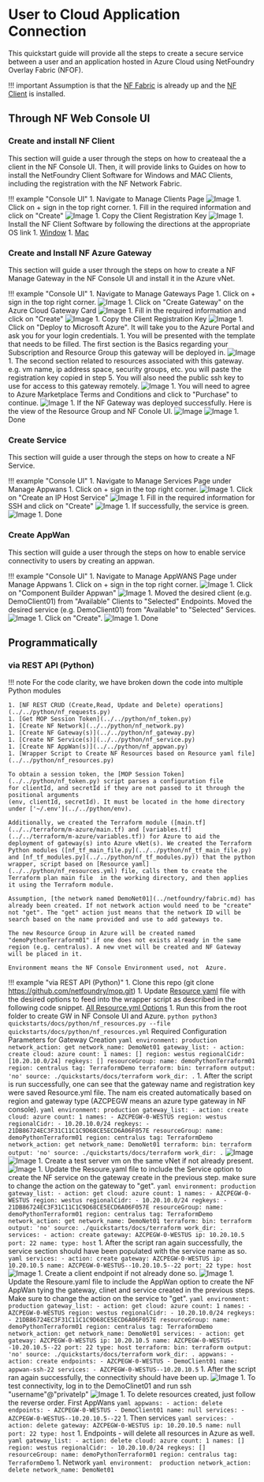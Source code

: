 # User to Cloud Application Connection
This quickstart guide will provide all the steps to create a secure service between a user and an application hosted in Azure Cloud using NetFoundry Overlay Fabric (NFOF).

!!! important
    Assumption is that the [NF Fabric](../netfoundry/fabric.md) is already up and the [NF Client](../netfoundry/client.md) is installed.

## Through NF Web Console UI

### Create and install NF Client
This section will guide a user through the steps on how to createaal the  a client in the NF Console UI. Then, it will provide links to Guides on how to install the NetFoundry Client Software for Windows and MAC Clients, including the registration with the  NF Network Fabric.

!!! example "Console UI"
    1. Navigate to Manage Clients Page
    ![Image](../images/CreateManagedClient01.png)
    1. Click on + sign in the top right corner.
    1. Fill in the required information and click on "Create"
    ![Image](../images/CreateManagedClient02.png)
    1. Copy the Client Registration Key
    ![Image](../images/CreateManagedClient03.png)
    1. Install the NF Client Software by following the directions at the appropriate OS link
        1. [Window](https://support.netfoundry.io/hc/en-us/articles/360017535332-Install-a-NetFoundry-Client-on-Windows)
        1. [Mac](https://support.netfoundry.io/hc/en-us/articles/360016128692-Install-a-NetFoundry-Client-on-MacOS)

### Create and Install NF Azure Gateway
This section will guide a user through the steps on how to create a NF Manage Gateway in the NF Console UI and install it in the Azure vNet.

!!! example "Console UI"
    1. Navigate to Manage Gateways Page
    1. Click on + sign in the top right corner.
    ![Image](../images/CreateManagedGatewayAzure01.png)
    1. Click on "Create Gateway" on the Azure Cloud Gateway Card
    ![Image](../images/CreateManagedGatewayAzure02.png)
    1. Fill in the required information and click on "Create"
    ![Image](../images/CreateManagedGatewayAzure03.png)
    1. Copy the Client Registration Key
    ![Image](../images/CreateManagedGatewayAzure04.png)
    1. Click on "Deploy to Microsoft Azure". It will take you to the Azure Portal and ask you for your login credentials.
    1. You will be presented with the template that needs to be filled. The first section is the Basics regarding your Subscription and Resource Group this gateway will be deployed in.
    ![Image](../images/CreateManagedGatewayAzure05.png)
    1. The second section related to resources associated with this gateway. e.g. vm name, ip address space, security groups, etc. you will paste the registration key copied in step 5. You will also need the public ssh key to use for access to this gateway remotely.
    ![Image](../images/CreateManagedGatewayAzure06.png)
    1. You will need to agree to Azure Marketplace Terms and Conditions and click to "Purchase" to continue.
    ![Image](../images/CreateManagedGatewayAzure07.png)
    1. If the NF Gateway was deployed successfully. Here is the view of the Resource Group and NF Conole UI.
    ![Image](../images/CreateManagedGatewayAzure08.png)
    ![Image](../images/CreateManagedGatewayAzure09.png)
    1. Done

### Create Service
This section will guide a user through the steps on how to create a NF Service.

!!! example "Console UI"
    1. Navigate to Manage Services Page under Manage Appwans
    1. Click on + sign in the top right corner.
    ![Image](../images/CreateService01.png)
    1. Click on "Create an IP Host Service"
    ![Image](../images/CreateService03.png)
    1. Fill in the required information for SSH and click on "Create"
    ![Image](../images/CreateService04.png)
    1. If successfully, the service is green.
    ![Image](../images/CreateService05.png)
    1. Done

### Create AppWan
This section will guide a user through the steps on how to enable service connectivity to users by creating an appwan.

!!! example "Console UI"
    1. Navigate to Manage AppWANS Page under Manage Appwans
    1. Click on + sign in the top right corner.
    ![Image](../images/CreateAppWan01.png)
    1. Click on "Component Builder Appwan"
    ![Image](../images/CreateAppWan02.png)
    1. Moved the desired client (e.g. DemoClient01) from "Available" Clients to "Selected" Endpoints. Moved the desired service (e.g. DemoClient01) from "Available" to "Selected" Services.
    ![Image](../images/CreateAppWan03.png)
    1. Click on "Create".
    ![Image](../images/CreateAppWan04.png)
    1. Done

## Programmatically

### via REST API (Python)

!!! note
    For the code clarity, we have broken down the code into multiple Python modules  

    1. [NF REST CRUD (Create,Read, Update and Delete) operations](../../python/nf_requests.py)
    1. [Get MOP Session Token](../../python/nf_token.py)
    1. [Create NF Network](../../python/nf_network.py)
    1. [Create NF Gateway(s)](../../python/nf_gateway.py)
    1. [Create NF Service(s)](../../python/nf_service.py)
    1. [Create NF AppWan(s)](../../python/nf_appwan.py)
    1. [Wrapper Script to Create NF Resources based on Resource yaml file](../../python/nf_resources.py)

    To obtain a session token, the [MOP Session Token](../../python/nf_token.py) script parses a configuration file
    for clientId, and secretId if they are not passed to it through the positional arguments
    (env, clientId, secretId). It must be located in the home directory under ['~/.env'](../../python/env).

    Additionally, we created the Terraform module ([main.tf](../../terraform/m-azure/main.tf) and [variables.tf](../../terraform/m-azure/variables.tf)) for Azure to aid the deployment of gateway(s) into Azure vNet(s). We created the Terraform Python modules ([nf_tf_main_file.py](../../python/nf_tf_main_file.py) and [nf_tf_modules.py](../../python/nf_tf_modules.py)) that the python wrapper, script based on [Resource yaml](../../python/nf_resources.yml) file, calls them to create the Terraform plan main file  in the working directory, and then applies it using the Terraform module.

    Assumption, [the network named DemoNet01](../netfoundry/fabric.md) has already been created. If not network action would need to be "create" not "get". The "get" action just means that the network ID will be search based on the name provided and use to add gateways to.

    The new Resource Group in Azure will be created named "demoPythonTerraform01" if one does not exists already in the same region (e.g. centralus). A new vnet will be created and NF Gateway will be placed in it.

    Environment means the NF Console Environment used, not  Azure.

!!! example "via REST API (Python)"
    1. Clone this repo (git clone https://github.com/netfoundry/mop.git)
    1. Update [Resource yaml](../../python/nf_resources.yml) file with the desired options to feed into the wrapper script as described
    in the following code snippet.
    [All Resource.yml Options](./README.md)
    1. Run this from the root folder to create GW in NF Console UI and Azure.
    ``` python
    python3 quickstarts/docs/python/nf_resources.py --file quickstarts/docs/python/nf_resources.yml
    ```
    Required Configuration Parameters for Gateway Creation
    ``` yaml
    environment: production
    network_action: get
    network_name: DemoNet01
    gateway_list:
    - action: create
      cloud: azure
      count: 1
      names: []
      region: westus
      regionalCidr: [10.20.10.0/24]
      regkeys: []
      resourceGroup:
        name: demoPythonTerraform01
        region: centralus
      tag: TerraformDemo
    terraform:
      bin: terraform
      output: 'no'
      source: ./quickstarts/docs/terraform
      work_dir: .
    ```
    1. After the script is run successfully, one can see that the gateway name and registration key were saved Resource.yml file. The nam eis created automatically based on region and gateway type (AZCPEGW means an azure type gateway in NF console).
    ``` yaml
    environment: production
    gateway_list:
    - action: create
      cloud: azure
      count: 1
      names:
      - AZCPEGW-0-WESTUS
      region: westus
      regionalCidr:
      - 10.20.10.0/24
      regkeys:
      - 21DB86724EC3F31C11C1C9D68CE5ECD6A06F057E
      resourceGroup:
        name: demoPythonTerraform01
        region: centralus
      tag: TerraformDemo
    network_action: get
    network_name: DemoNet01
    terraform:
      bin: terraform
      output: 'no'
      source: ./quickstarts/docs/terraform
      work_dir: .
    ```
    ![Image](../images/CreateManagedGatewayAzure11.png)
    ![Image](../images/CreateManagedGatewayAzure12.png)
    1. Create a test server vm on the same vNet if not already present.
    ![Image](../images/CreateManagedGatewayAzure13.png)
    1. Update the Resoure.yaml file to include the Service option to create the NF service on the gateway create in the previous step. make sure to change the action on the gateway to "get".
    ``` yaml
    environment: production
    gateway_list:
    - action: get
      cloud: azure
      count: 1
      names:
      - AZCPEGW-0-WESTUS
      region: westus
      regionalCidr:
      - 10.20.10.0/24
      regkeys:
      - 21DB86724EC3F31C11C1C9D68CE5ECD6A06F057E
      resourceGroup:
        name: demoPythonTerraform01
        region: centralus
      tag: TerraformDemo
    network_action: get
    network_name: DemoNet01
    terraform:
      bin: terraform
      output: 'no'
      source: ./quickstarts/docs/terraform
      work_dir: .
      services:
      - action: create
        gateway: AZCPEGW-0-WESTUS
        ip: 10.20.10.5
        port: 22
        name:
        type: host
    ```
    1. After the script ran again successfully, the service section should have been populated with the service name as so.
    ``` yaml
    services:
    - action: create
      gateway: AZCPEGW-0-WESTUS
      ip: 10.20.10.5
      name: AZCPEGW-0-WESTUS--10.20.10.5--22
      port: 22
      type: host
    ```
    ![Image](../images/CreateService07.png)
    1. Create a client endpoint if not already done so.
    ![Image](../images/DemoClient01.png)
    1. Update the Resoure.yaml file to include the AppWan option to create the NF AppWan tying the gateway, clinet and service created in the previous steps. Make sure to change the action on the service to "get".
    ``` yaml
    environment: production
    gateway_list:
    - action: get
      cloud: azure
      count: 1
      names:
      - AZCPEGW-0-WESTUS
      region: westus
      regionalCidr:
      - 10.20.10.0/24
      regkeys:
      - 21DB86724EC3F31C11C1C9D68CE5ECD6A06F057E
      resourceGroup:
        name: demoPythonTerraform01
        region: centralus
      tag: TerraformDemo
    network_action: get
    network_name: DemoNet01
    services:
    - action: get
      gateway: AZCPEGW-0-WESTUS
      ip: 10.20.10.5
      name: AZCPEGW-0-WESTUS--10.20.10.5--22
      port: 22
      type: host
    terraform:
      bin: terraform
      output: 'no'
      source: ./quickstarts/docs/terraform
      work_dir: .
    appwans:
    - action: create
      endpoints:
      - AZCPEGW-0-WESTUS
      - DemoClient01
      name: appwan-ssh-22
      services:
      - AZCPEGW-0-WESTUS--10.20.10.5
    ```
    1. After the script ran again successfully, the connectivity should have been up.
    ![Image](../images/CreateAppWan06.png)
    1. To test connectivity, log in to the DemoClinet01 and run ssh "username"@"privateIp"
    ![Image](../images/DemoClientTestSsh01.png)
    1. To delete resources created, just follow the reverse order. First AppWans
    ``` yaml
    appwans:
    - action: delete
      endpoints:
      - AZCPEGW-0-WESTUS
      - DemoClient01
      name: null
      services:
      - AZCPEGW-0-WESTUS--10.20.10.5--22
    ```
    1. Then services
    ``` yaml
    services:
    - action: delete
      gateway: AZCPEGW-0-WESTUS
      ip: 10.20.10.5
      name: null
      port: 22
      type: host
    ```
    1. Endpoints - will delete all resources in Azure as well.
    ``` yaml
    gateway_list:
    - action: delete
      cloud: azure
      count: 1
      names: []
      region: westus
      regionalCidr:
      - 10.20.10.0/24
      regkeys: []
      resourceGroup:
        name: demoPythonTerraform01
        region: centralus
      tag: TerraformDemo
    ```
    1. Network
    ``` yaml
    environment:  production
    network_action: delete
    network_name: DemoNet01
    ```
